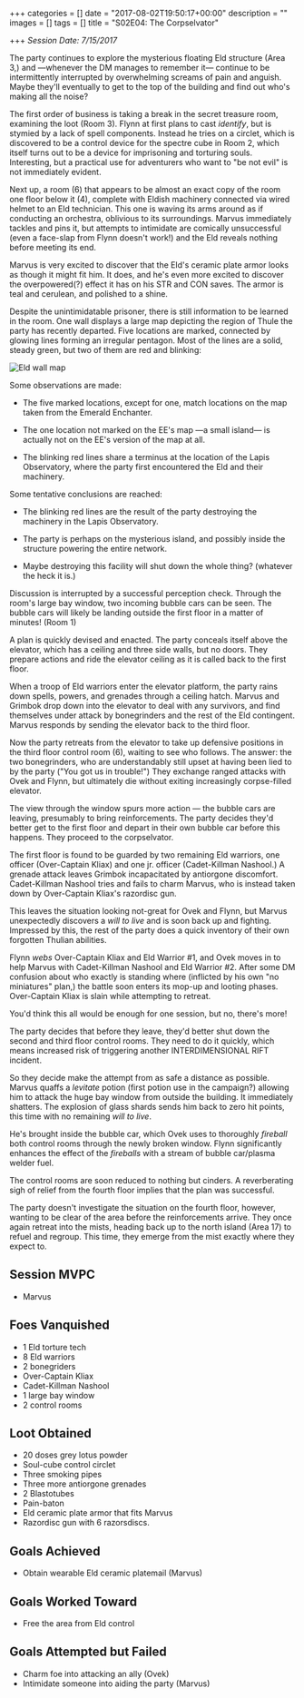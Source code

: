 +++
categories = []
date = "2017-08-02T19:50:17+00:00"
description = ""
images = []
tags = []
title = "S02E04: The Corpselvator"

+++
*Session Date: 7/15/2017*

The party continues to explore the mysterious floating Eld structure (Area 3,) and —whenever the DM manages to remember it— continue to be intermittently interrupted by overwhelming screams of pain and anguish. Maybe they'll eventually to get to the top of the building and find out who's making all the noise?
<!--more-->

The first order of business is taking a break in the secret treasure room, examining the loot (Room 3). Flynn at first plans to cast *identify*, but is stymied by a lack of spell components. Instead he tries on a circlet, which is discovered to be a control device for the spectre cube in Room 2, which itself turns out to be a device for imprisoning and torturing souls. Interesting, but a practical use for adventurers who want to "be not evil" is not immediately evident.

Next up, a room (6) that appears to be almost an exact copy of the room one floor below it (4), complete with Eldish machinery connected via wired helmet to an Eld technician. This one is waving its arms around as if conducting an orchestra, oblivious to its surroundings. Marvus immediately tackles and pins it, but attempts to intimidate are comically unsuccessful (even a face-slap from Flynn doesn't work!) and the Eld reveals nothing before meeting its end.

Marvus is very excited to discover that the Eld's ceramic plate armor looks as though it might fit him. It does, and he's even more excited to discover the overpowered(?) effect it has on his STR and CON saves. The armor is teal and cerulean, and polished to a shine.

Despite the unintimidatable prisoner, there is still information to be learned in the room. One wall displays a large map depicting the region of Thule the party has recently departed. Five locations are marked, connected by glowing lines forming an  irregular pentagon. Most of the lines are a solid, steady green, but two of them are red and blinking:

![Eld wall map](/uploads/session-13-map.png)

Some observations are made:

* The five marked locations, except for one, match locations on the map taken from the Emerald Enchanter.

* The one location not marked on the EE's map —a small island— is actually not on the EE's version of the map at all.

* The blinking red lines share a terminus at the location of the  Lapis Observatory, where the party first encountered the Eld and their machinery.

Some tentative conclusions are reached:

* The blinking red lines are the result of the party destroying the machinery in the Lapis Observatory.

* The party is perhaps on the mysterious island, and possibly inside the structure powering the entire network.

* Maybe destroying this facility will shut down the whole thing? (whatever the heck it is.)

Discussion is interrupted by a successful perception check.  Through the room's large bay window, two incoming bubble cars can be seen. The bubble cars will likely be landing outside the first floor in a matter of minutes! (Room 1) 

A plan is quickly devised and enacted. The party conceals itself above the elevator, which has a ceiling and three side walls, but no doors. They prepare actions and ride the elevator ceiling as it is called back to the first floor.

When a troop of Eld warriors enter the elevator platform, the party rains down spells, powers, and grenades through a ceiling hatch. Marvus and Grimbok drop down into the elevator to deal with any survivors, and find themselves under attack by bonegrinders and the rest of the Eld contingent. Marvus responds by sending the elevator back to the third floor.

Now the party retreats from the elevator to take up defensive positions in the third floor control room (6), waiting to see who follows. The answer: the two bonegrinders, who are understandably still upset at having been lied to by the party ("You got us in trouble!")  They exchange ranged attacks with Ovek and Flynn, but ultimately die without exiting increasingly corpse-filled elevator.

The view through the window spurs more action — the bubble cars are leaving, presumably to bring reinforcements. The party decides they'd better get to the first floor and depart in their own bubble car before this happens. They proceed to the corpselvator.

The first floor is found to be guarded by two remaining Eld warriors, one officer (Over-Captain Kliax) and one jr. officer (Cadet-Killman Nashool.) A grenade attack leaves Grimbok incapacitated by antiorgone discomfort. Cadet-Killman Nashool tries and fails to charm Marvus, who is instead taken down by Over-Captain Kliax's razordisc gun.

This leaves the situation looking not-great for Ovek and Flynn, but Marvus unexpectedly discovers a *will to live* and is soon back up and fighting. Impressed by this, the rest of the party does a quick inventory of their own forgotten Thulian abilities.

Flynn *webs* Over-Captain Kliax and Eld Warrior #1, and Ovek moves in to help Marvus with Cadet-Killman Nashool and Eld Warrior #2. After some DM confusion about who exactly is standing where (inflicted by his own "no miniatures" plan,) the battle soon enters its mop-up and looting phases. Over-Captain Kliax is slain while attempting to retreat.

You'd think this all would be enough for one session, but no, there's more!

The party decides that before they leave, they'd better shut down the second and third floor control rooms. They need to do it quickly, which means increased risk of triggering another INTERDIMENSIONAL RIFT incident.

So they decide make the attempt from as safe a distance as possible. Marvus quaffs a *levitate* potion (first potion use in the campaign?) allowing him to attack the huge bay window from outside the building. It immediately shatters. The explosion of glass shards sends him back to zero hit points, this time with no remaining *will to live*.

He's brought inside the bubble car, which Ovek uses to thoroughly *fireball* both control rooms through the newly broken window. Flynn significantly enhances the effect of the *fireballs* with a stream of bubble car/plasma welder fuel.

The control rooms are soon reduced to nothing but cinders. A reverberating sigh of relief  from the fourth floor implies that the plan was successful.

The party doesn't investigate the situation on the fourth floor, however, wanting to be clear of the area before the reinforcements arrive. They once again retreat into the mists, heading back up to the north island (Area 17) to refuel and regroup. This time, they emerge from the mist exactly where they expect to.

## Session MVPC

* Marvus

## Foes Vanquished

* 1 Eld torture tech
* 8 Eld warriors
* 2 bonegriders
* Over-Captain Kliax
* Cadet-Killman Nashool
* 1 large bay window
* 2 control rooms

## Loot Obtained

* 20 doses grey lotus powder
* Soul-cube control circlet
* Three smoking pipes
* Three more antiorgone grenades
* 2 Blastotubes
* Pain-baton
* Eld ceramic plate armor that fits Marvus
* Razordisc gun with 6 razorsdiscs.

## Goals Achieved

* Obtain wearable Eld ceramic platemail (Marvus)

## Goals Worked Toward

* Free the area from Eld control

## Goals Attempted but Failed

* Charm foe into attacking an ally (Ovek)
* Intimidate someone into aiding the party (Marvus)